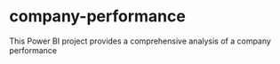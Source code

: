 # company-performance
This Power BI project provides a comprehensive analysis of a company performance

